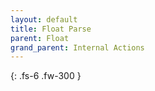 ```yaml
---
layout: default
title: Float Parse
parent: Float
grand_parent: Internal Actions
---
```

{: .fs-6 .fw-300 }
